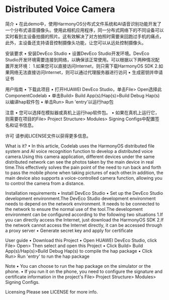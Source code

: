 # Distributed Voice Camera
简介
• 在此demo中，使用HarmonyOS分布式文件系统和AI语音识别功能开发了一个分布式语音摄像头。使用此相机应用程序，同一分布式网络下的不同设备可以实时看到主设备拍摄的照片。这有效解决了对方拍照时需要来回跑过手机的痛点，此外，主设备还支持语音控制摄像头功能，让您可以从远处控制摄像头。

安装要求
• 安装DevEco Studio
• 设置DevEco Studio开发环境。DevEco Studio开发环境需要连接到网络，以确保该正常使用。可以根据以下两种情况配置开发环境：
	1.如果您可以直接访问Internet，则只需下载HarmonyOS SDK
	2.如果网络无法直接访问Internet，则可以通过代理服务器进行访问
• 生成密钥并申请证书

用户指南
• 下载此项目
• 打开HUAWEI DevEco Studio，单击File> Open选择此ComponentCodelab
• 单击Build> Build App(s)/Hap(s)>Build Debug Hap(s)以编译hap软件包
• 单击Run> Run 'entry'以运行hap包

注意
• 您可以选择在模拟器或真机上运行hap软件包。
• 如果在真机上运行它，则需要在项目的File> Project Structure> Modules> Signing Configs中配置签名和证书信息。

许可
请参阅LICENSE文件以获得更多信息。

What is it?
• In this article, Codelab uses the HarmonyOS distributed file system and AI voice recognition function to develop a distributed voice camera.Using this camera application, different devices under the same distributed network can see the photos taken by the main device in real time.This effectively solves the pain point of the need to run back and forth to pass the mobile phone when taking pictures of each other.In addition, the main device also supports a voice-controlled camera function, allowing you to control the camera from a distance.

Installation requirements
• Install DevEco Studio
• Set up the DevEco Studio development environment.The DevEco Studio development environment needs to depend on the network environment. It needs to be connected to the network to ensure the normal use of the tool.The development environment can be configured according to the following two situations
	1.If you can directly access the Internet, just download the HarmonyOS SDK
	2.If the network cannot access the Internet directly, it can be accessed through a proxy server
• Generate secret key and apply for certificate

User guide
• Download this Project
• Open HUAWEI DevEco Studio, click File> Open> Then select and open this Project
• Click Build> Build App(s)/Hap(s)>Build Debug Hap(s) to compile the hap package
• Click Run> Run 'entry' to run the hap package

Note
• You can choose to run the hap package on the simulator or the phone.
• If you run it on the phone, you need to configure the signature and certificate information in the project's File> Project Structure> Modules> Signing Configs.

Licensing
Please see LICENSE for more info.
